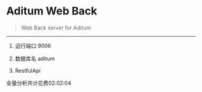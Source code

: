 # Aditum Web Back

> Web Back server for Aditum

-----------------------------

1. 运行端口 9006

2. 数据库名 aditum

3. RestfulApi

全量分析共计花费02:02:04